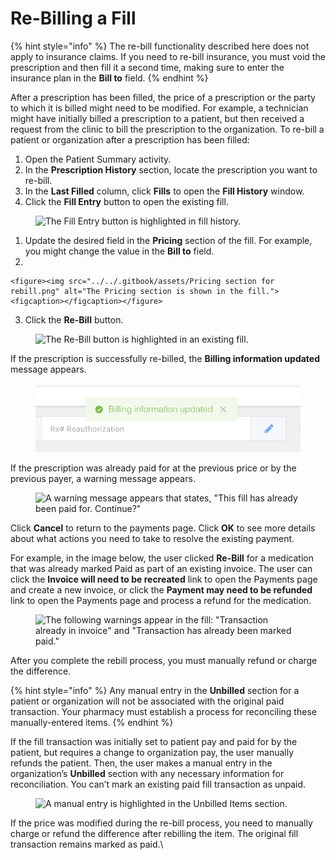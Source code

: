 # Re-Billing a Fill

{% hint style="info" %}
The re-bill functionality described here does not apply to insurance claims. If you need to re-bill insurance, you must void the prescription and then fill it a second time, making sure to enter the insurance plan in the **Bill to** field.
{% endhint %}

After a prescription has been filled, the price of a prescription or the party to which it is billed might need to be modified. For example, a technician might have initially billed a prescription to a patient, but then received a request from the clinic to bill the prescription to the organization. To re-bill a patient or organization after a prescription has been filled:

1. Open the Patient Summary activity.
2. In the **Prescription History** section, locate the prescription you want to re-bill.
3. In the **Last Filled** column, click **Fills** to open the **Fill History** window.
4. Click the **Fill Entry** button to open the existing fill.&#x20;

<figure><img src="https://lh7-rt.googleusercontent.com/docsz/AD_4nXdA1tExGNRsP8zfZ-Qk-ebm4meW8gfpYYnBZP77dP-LQwwVha_QR5kINVVt-fT772CDf5dxltGh18FIruJdqSMkatD1dsWxYnyFQthCQcqRR9-kISU4p1uRrIE2BNGTnB8J2lt8?key=x-QZ4YtTOhbfyu0Rd25adfkv" alt="The Fill Entry button is highlighted in fill history."><figcaption></figcaption></figure>

1. Update the desired field in the **Pricing** section of the fill. For example, you might change the value in the **Bill to** field.&#x20;
2.

    <figure><img src="../../.gitbook/assets/Pricing section for rebill.png" alt="The Pricing section is shown in the fill."><figcaption></figcaption></figure>
3. Click the **Re-Bill** button.

&#x20;

<figure><img src="https://lh7-rt.googleusercontent.com/docsz/AD_4nXdTUVPxiPlEznHnNC_Dur7zkhH3VwyYYjvJux0w2_YlGrx3QN9IkSnU-3DgoZS0YzvjGM9BZiL_cLuW5v26hrda6lQ78TA4QA4uG3FTY_rSxxD-HBhc0gRUT12JkgkiMC_QVkMPOA?key=x-QZ4YtTOhbfyu0Rd25adfkv" alt="The Re-Bill button is highlighted in an existing fill."><figcaption></figcaption></figure>

If the prescription is successfully re-billed, the **Billing information updated** message appears.

<figure><img src="../../.gitbook/assets/Billing info updated.png" alt=""><figcaption></figcaption></figure>

If the prescription was already paid for at the previous price or by the previous payer, a warning message appears.

<figure><img src="https://lh7-rt.googleusercontent.com/docsz/AD_4nXd68gqrbvqFpiWbJYEPQWqLFgItQCaW1C96WFbID2SCK8sBh11UT_SbTH6jYLcsK9P4IkRKZjW3AFB0acLl9FXoFEwXQwJUYpnjJaH3YQbloMPw9i-F7v5xeToYOhNGd4JWdoiyrQ?key=x-QZ4YtTOhbfyu0Rd25adfkv" alt="A warning message appears that states, &#x22;This fill has already been paid for. Continue?&#x22;"><figcaption></figcaption></figure>

Click **Cancel** to return to the payments page. Click **OK** to see more details about what actions you need to take to resolve the existing payment.&#x20;

For example, in the image below, the user clicked **Re-Bill** for a medication that was already marked Paid as part of an existing invoice. The user can click the **Invoice will need to be recreated** link to open the Payments page and create a new invoice, or click the **Payment may need to be refunded** link to open the Payments page and process a refund for the medication.

<figure><img src="https://lh7-rt.googleusercontent.com/docsz/AD_4nXdBmoYdaCOtc9lpdlTFFwDgBo9eu7BV-mrtXYKoMc7YRIhIUZJs7M2nVfZyVQmzj1VE2e5Q-kJtZQPGkA-DXyx_o8PyfHfOWCQYrS47lx6UCR6bWeqKJFuDb1P6Xh4hhu6793581w?key=x-QZ4YtTOhbfyu0Rd25adfkv" alt="The following warnings appear in the fill: &#x22;Transaction already in invoice&#x22; and &#x22;Transaction has already been marked paid.&#x22;"><figcaption></figcaption></figure>

After you complete the rebill process, you must manually refund or charge the difference.

{% hint style="info" %}
Any manual entry in the **Unbilled** section for a patient or organization will not be associated with the original paid transaction. Your pharmacy must establish a process for reconciling these manually-entered items.
{% endhint %}

If the fill transaction was initially set to patient pay and paid for by the patient, but requires a change to organization pay, the user manually refunds the patient. Then, the user makes a manual entry in the organization’s **Unbilled** section with any necessary information for reconciliation. You can’t mark an existing paid fill transaction as unpaid.

<figure><img src="https://lh7-rt.googleusercontent.com/docsz/AD_4nXdCXmFjyqAlwU0a5ZZ1zwt-uf8GOahX7KQOMqWH7My4ay2MveAzVsUATBCL1yriLr9udlzjvhYpT9M64rCmZmkNrgEt-KFcbifUsaKnN7ZUa9PkVdZ6e40ripIg-kaUGYRgtTf4Lg?key=x-QZ4YtTOhbfyu0Rd25adfkv" alt="A manual entry is highlighted in the Unbilled Items section."><figcaption></figcaption></figure>

If the price was modified during the re-bill process, you need to manually charge or refund the difference after rebilling the item. The original fill transaction remains marked as paid.\
